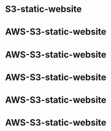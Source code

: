 # S3-static-website
# AWS-S3-static-website
# AWS-S3-static-website
# AWS-S3-static-website
# AWS-S3-static-website
# AWS-S3-static-website

